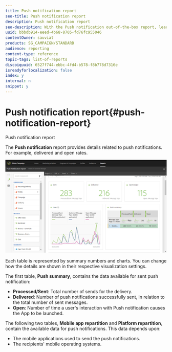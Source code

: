```yaml
---
title: Push notification report
seo-title: Push notification report
description: Push notification report
seo-description: With the Push notification out-of-the-box report, learn about the success of your push notifications.
uuid: bbbdb914-eeed-4b68-8705-fd76fc955046
contentOwner: sauviat
products: SG_CAMPAIGN/STANDARD
audience: reporting
content-type: reference
topic-tags: list-of-reports
discoiquuid: 6527f744-ebbc-4fd4-b578-f8b778d7316e
isreadyforlocalization: false
index: y
internal: n
snippet: y
---
```


# Push notification report{#push-notification-report}

Push notification report

The **Push notification** report provides details related to push notifications. For example, delivered and open rates.

![](assets/dynamic_report_push.png)

Each table is represented by summary numbers and charts. You can change how the details are shown in their respective visualization settings.

The first table, **Push summary**, contains the data available for sent push notification:

* **Processed/Sent**: Total number of sends for the delivery.
* **Delivered**: Number of push notifications successfully sent, in relation to the total number of sent messages.
* **Open**: Number of time a user's interaction with Push notification causes the App to be launched.

The following two tables, **Mobile app repartition** and **Platform repartition**, contain the available data for push notifications. This data depends upon:

* The mobile applications used to send the push notifications.
* The recipients' mobile operating systems.


